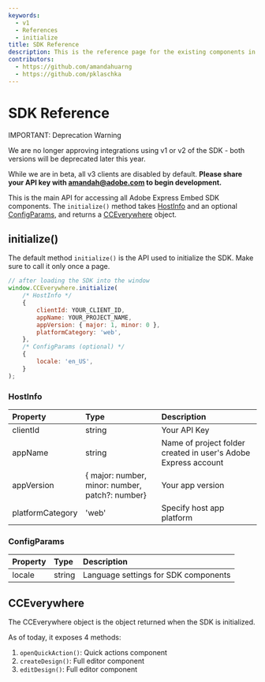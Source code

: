 ```yaml
---
keywords:
  - v1
  - References
  - initialize
title: SDK Reference
description: This is the reference page for the existing components in the SDK.
contributors:
  - https://github.com/amandahuarng
  - https://github.com/pklaschka
--- 
```

# SDK Reference

<InlineAlert variant="error" slots="header, text1, text2" />

IMPORTANT: Deprecation Warning

We are no longer approving integrations using v1 or v2 of the SDK - both versions will be deprecated later this year.

While we are in beta, all v3 clients are disabled by default. **Please share your API key with amandah@adobe.com to begin development.**

This is the main API for accessing all Adobe Express Embed SDK components. The `initialize()` method takes [HostInfo](#hostinfo) and an optional [ConfigParams](#configparams), and returns a [CCEverywhere](#cceverywhere) object.

## initialize()

The default method `initialize()` is the API used to initialize the SDK. Make sure to call it only once a page.

```js
// after loading the SDK into the window
window.CCEverywhere.initialize(
    /* HostInfo */
    {
        clientId: YOUR_CLIENT_ID,
        appName: YOUR_PROJECT_NAME,
        appVersion: { major: 1, minor: 0 },
        platformCategory: 'web', 
    },
    /* ConfigParams (optional) */
    {
        locale: 'en_US',
    }
);
```

### HostInfo

| Property | Type | Description
| :-- | :--| :--
|clientId | string | Your API Key
|appName | string | Name of project folder created in user's Adobe Express account
|appVersion | { major: number, minor: number, patch?: number} | Your app version
| platformCategory | 'web' | Specify host app platform

### ConfigParams

| Property | Type | Description
| :-- | :--| :--
|locale | string | Language settings for SDK components

## CCEverywhere

The CCEverywhere object is the object returned when the SDK is initialized.

As of today, it exposes 4 methods:

1. `openQuickAction()`: Quick actions component
2. `createDesign()`: Full editor component
3. `editDesign()`: Full editor component
